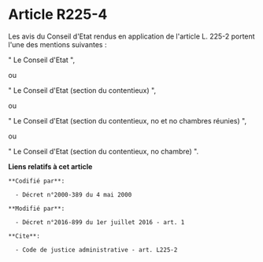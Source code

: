 # Article R225-4

Les avis du Conseil d'Etat rendus en application de l'article L. 225-2 portent l'une des mentions suivantes : 

" Le Conseil d'Etat ", 

ou 

" Le Conseil d'Etat (section du contentieux) ", 

ou 

" Le Conseil d'Etat (section du contentieux, no et no chambres réunies) ", 

ou 

" Le Conseil d'Etat (section du contentieux, no chambre) ".

**Liens relatifs à cet article**

	**Codifié par**:

	  - Décret n°2000-389 du 4 mai 2000

	**Modifié par**:

	  - Décret n°2016-899 du 1er juillet 2016 - art. 1

	**Cite**:

	  - Code de justice administrative - art. L225-2
